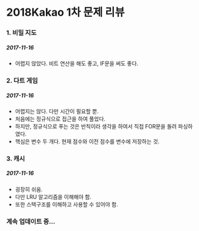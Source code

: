 
# 2018Kakao 1차 문제 리뷰

### 1. 비밀 지도

##### 2017-11-16

- 어렵지 않았다. 비트 연산을 해도 좋고, IF문을 써도 좋다.



### 2. 다트 게임

##### 2017-11-16

- 어렵지는 않다. 다만 시간이 필요할 뿐.
- 처음에는 정규식으로 접근을 하여 풀었다.
- 하지만, 정규식으로 푸는 것은 반칙이라 생각을 하여서 직접 FOR문을 돌려 파싱하였다.
- 핵심은 변수 두 개다. 현재 점수와 이전 점수를 변수에 저장하는 것.


### 3. 캐시

##### 2017-11-16

- 굉장히 쉬움.
- 다만 LRU 알고리즘을 이해해야 함.
- 또한 스택구조를 이해하고 사용할 수 있어야 함.


### 계속 업데이트 중...
